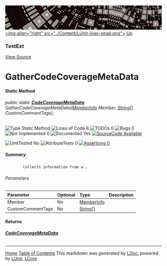 ![](../Content/LUnit-banner-small.png "")
[&lt;img align=&quot;right&quot; src=&quot;../Content/LUnit-logo-small.png&quot;&gt;](../../README.md)
[Up](TestExt.md)
### TestExt
[View Source](../Extensions/TestExt.cs)
# GatherCodeCoverageMetaData
#### Static Method
###### public static **[CodeCoverageMetaData](CodeCoverageMetaData.md)** GatherCodeCoverageMetaData(<a href="https://msdn.microsoft.com/en-us/library/system.reflection.memberinfo.aspx" alt="" target="_blank">MemberInfo</a> Member, <a href="https://msdn.microsoft.com/en-us/library/system.string.aspx" alt="" target="_blank">String[]</a> CustomCommentTags);

![Type Static Method](http://b.repl.ca/v1/Type-Static%20Method-blue.png "") ![Lines of Code 8](http://b.repl.ca/v1/Lines%20of%20Code-8-blue.png "") ![TODOs 0](http://b.repl.ca/v1/TODOs-0-green.png "") ![Bugs 0](http://b.repl.ca/v1/Bugs-0-green.png "") ![Not Implemented 0](http://b.repl.ca/v1/Not%20Implemented-0-green.png "") ![Documented Yes](http://b.repl.ca/v1/Documented-Yes-brightgreen.png "") [![SourceCode Available](http://b.repl.ca/v1/SourceCode-Available-brightgreen.png "")](../Extensions/TestExt.cs#L288)

![UnitTested No](http://b.repl.ca/v1/UnitTested-No-lightgrey.png "") ![AttributeTests 0](http://b.repl.ca/v1/AttributeTests-0-lightgrey.png "") [![Assertions 0](http://b.repl.ca/v1/Assertions-0-lightgrey.png "")](../Extensions/TestExt.cs)
##### Summary

            Collects information from a .
            
###### Parameters

Parameter | Optional | Type | Description
:---  | :---  | :---  | :--- 
Member | No | <a href="https://msdn.microsoft.com/en-us/library/system.reflection.memberinfo.aspx" alt="" target="_blank">MemberInfo</a> | 
CustomCommentTags | No | <a href="https://msdn.microsoft.com/en-us/library/system.string.aspx" alt="" target="_blank">String[]</a> | 

#### Returns
###### **[CodeCoverageMetaData](CodeCoverageMetaData.md)**


---
[Home](../../README.md) [Table of Contents](../../TableOfContents.md)
This markdown was generated by [LDoc](https://github.com/CodeSingularity/LDoc), powered by [LUnit](https://github.com/CodeSingularity/LUnit), [LCore](https://github.com/CodeSingularity/LCore)

